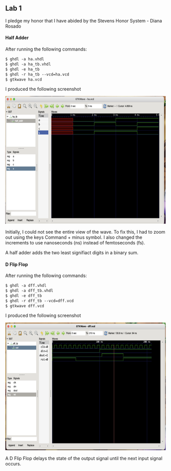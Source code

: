 ## Lab 1

I pledge my honor that I have abided by the Stevens Honor System - Diana Rosado

#### Half Adder
After running the following commands:
```
$ ghdl -a ha.vhdl
$ ghdl -a ha_tb.vhdl
$ ghdl -e ha_tb
$ ghdl -r ha_tb --vcd=ha.vcd
$ gtkwave ha.vcd
```
I produced the following screenshot

<img src="https://github.com/Diana-Rosado/Rosado-CPE-322/blob/main/Labs/Lab1/HD_SH.png" width="800" height="400">


Initially, I could not see the entire view of the wave. To fix this, I had to zoom out using the keys Command + minus symbol. I also changed the increments to use nanoseconds (ns) instead of femtoseconds (fs).

A half adder adds the two least signifiact digits in a binary sum.

#### D Flip Flop
After running the following commands:
```
$ ghdl -a dff.vhdl
$ ghdl -a dff_tb.vhdl
$ ghdl -e dff_tb
$ ghdl -r dff_tb --vcd=dff.vcd
$ gtkwave dff.vcd
```
I produced the following screenshot

<img src="https://github.com/Diana-Rosado/Rosado-CPE-322/blob/main/Labs/Lab1/DFF_SH.png" width="800" height="400">

A D Flip Flop delays the state of the output signal until the next input signal occurs.
